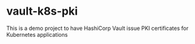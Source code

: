 # vault-k8s-pki
This is a demo project to have HashiCorp Vault issue PKI certificates for Kubernetes applications
